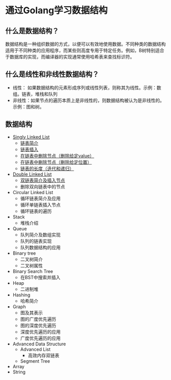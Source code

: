 # 通过Golang学习数据结构
## 什么是数据结构？
数据结构是一种组织数据的方式，以便可以有效地使用数据。不同种类的数据结构适用于不同种类的应用程序，而某些则高度专用于特定任务。例如，B树特别适合于数据库的实现，而编译器的实现通常使用哈希表来查找标识符。
## 什么是线性和非线性数据结构？
- 线性： 如果数据结构的元素形成序列或线性列表，则称其为线性。示例：数组。链表，堆栈和队列
- 非线性：如果节点的遍历本质上是非线性的，则数据结构被认为是非线性的。示例：图和树。
## 数据结构
- [Singly Linked List](https://beuself.xyz/tags/singly-linked-list/)
    - [链表简介](https://beuself.xyz/post/date-structures-with-go/%E9%93%BE%E8%A1%A8%E7%AE%80%E4%BB%8B/)
    - [链表插入](https://beuself.xyz/post/date-structures-with-go/%E6%8F%92%E5%85%A5%E8%8A%82%E7%82%B9/)
    - [在链表中删除节点（删除给定value）](https://beuself.xyz/post/date-structures-with-go/1-6%E5%88%A0%E9%99%A4%E9%93%BE%E8%A1%A8/)
    - [在链表中删除节点（删除给定位置）](https://beuself.xyz/post/date-structures-with-go/1-5%E5%88%A0%E9%99%A4%E8%8A%82%E7%82%B9%E6%8C%87%E5%AE%9A%E4%BD%8D%E7%BD%AE/)
    - [链表的长度（迭代和递归）](https://beuself.xyz/post/date-structures-with-go/1-7%E9%93%BE%E8%A1%A8%E7%9A%84%E9%95%BF%E5%BA%A6%E8%BF%AD%E4%BB%A3%E5%92%8C%E9%80%92%E5%BD%92/)
- [Double Linked List](https://beuself.xyz/tags/double-linked-list/)
    - [双链表简介及插入节点](https://beuself.xyz/post/date-structures-with-go/double-linked-list/2-1%E5%8F%8C%E9%93%BE%E8%A1%A8%E7%AE%80%E4%BB%8B%E5%8F%8A%E6%8F%92%E5%85%A5/)
    - 删除双向链表中的节点
- Circular Linked List
    - 循环链表简介及应用
    - 循环单链表插入节点
    - 循环链表的遍历
- Stack
    - 堆栈介绍
- Queue
    - 队列简介及数组实现
    - 队列的链表实现
    - 队列数据结构的应用
- Binary tree
    - 二叉树简介
    - 二叉树属性
- Binary Search Tree
    - 在BST中搜索并插入
- Heap
    - 二进制堆
- Hashing
    - 哈希简介
- Graph
    - 图及其表示
    - 图的广度优先遍历
    - 图的深度优先遍历
    - 深度优先遍历的应用
    - 广度优先遍历的应用
- Advanced Data Structure
    - Advanced List
        - 高效内存双链表
    - Segment Tree
- Array
- String
    
